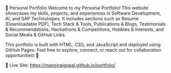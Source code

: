 🚀 Personal Portfolio
Welcome to my Personal Portfolio! This website showcases my skills, projects, and experiences in Software Development, AI, and SAP Technologies. It includes sections such as Resume (Downloadable PDF), Tech Stack & Tools, Publications & Blogs, Testimonials & Recommendations, Hackathons & Competitions, Hobbies & Interests, and Social Media & GitHub Links.

This portfolio is built with HTML, CSS, and JavaScript and deployed using GitHub Pages. Feel free to explore, connect, or reach out for collaboration opportunities! 🚀

🔗 Live Site: https://manojrajgopal.github.io/portfolio/

